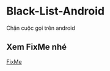 # Black-List-Android
Chặn cuộc gọi trên android
## Xem FixMe nhé
[FixMe](https://github.com/trantronghien/Black-List-Android/blob/master/app/src/main/java/com/anddev/hientran/myapplication/adapters/BlackListAdapter.java) 


